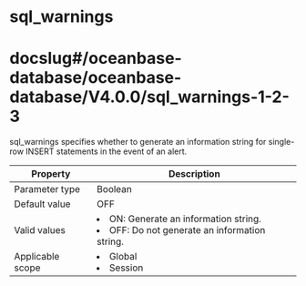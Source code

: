 sql_warnings
=================================
# docslug#/oceanbase-database/oceanbase-database/V4.0.0/sql_warnings-1-2-3
sql_warnings specifies whether to generate an information string for single-row INSERT statements in the event of an alert.


| **Property** | **Description** |
|--------|-----------------------------------------------------------------------------------------------------------------------|
| Parameter type | Boolean |
| Default value | OFF |
| Valid values | <li> ON: Generate an information string.   <li> OFF: Do not generate an information string. |
| Applicable scope | <li> Global   <li> Session |



